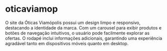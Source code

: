 # oticaviamop
O site da Óticas Viamópolis possui um design limpo e responsivo, destacando a identidade da marca. Com um carousel para exibir produtos e botões de navegação intuitivos, o usuário pode facilmente explorar as ofertas. O rodapé inclui informações adicionais, garantindo uma experiência agradável tanto em dispositivos móveis quanto em desktop.

